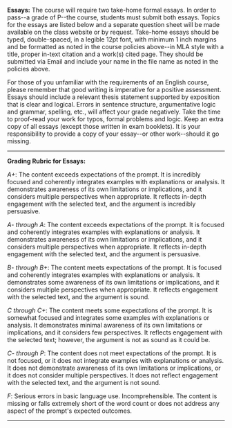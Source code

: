 **Essays:** The course will require two take-home formal essays. In order to pass--a grade of P--the course, students must submit both essays. Topics for the essays are listed below and a separate question sheet will be made available on the class website or by request. Take-home essays should be typed, double-spaced, in a legible 12pt font, with minimum 1 inch margins and be formatted as noted in the course policies above--in MLA style with a title, proper in-text citation and a work(s) cited page. They should be submitted via Email and include your name in the file name as noted in the policies above. 

For those of you unfamiliar with the requirements of an English course, please remember that good writing is imperative for a positive assessment. Essays should include a relevant thesis statement supported by exposition that is clear and logical. Errors in sentence structure, argumentative logic and grammar, spelling, etc., will affect your grade negatively. Take the time to proof-read your work for typos, formal problems and logic. Keep an extra copy of all essays (except those written in exam booklets). It is your responsibility to provide a copy of your essay--or other work--should it go missing.   

----

**Grading Rubric for Essays:**

*A+*: The content exceeds expectations of the prompt. It is incredibly focused and coherently integrates examples with explanations or analysis. It demonstrates awareness of its own limitations or implications, and it considers multiple perspectives when appropriate. It reflects in-depth engagement with the selected text, and the argument is incredibly persuasive.

*A- through A*: The content exceeds expectations of the prompt. It is focused and coherently integrates examples with explanations or analysis. It demonstrates awareness of its own limitations or implications, and it considers multiple perspectives when appropriate. It reflects in-depth engagement with the selected text, and the argument is persuasive.

*B- through B+*: The content meets expectations of the prompt. It is focused and coherently integrates examples with explanations or analysis. It demonstrates some awareness of its own limitations or implications, and it considers multiple perspectives when appropriate. It reflects engagement with the selected text, and the argument is sound.

*C through C+*: The content meets some expectations of the prompt. It is somewhat focused and integrates some examples with explanations or analysis. It demonstrates minimal awareness of its own limitations or implications, and it considers few perspectives. It reflects engagement with the selected text; however, the argument is not as sound as it could be.

*C- through P*: The content does not meet expectations of the prompt. It is not focused, or it does not integrate examples with explanations or analysis. It does not demonstrate awareness of its own limitations or implications, or it does not consider multiple perspectives. It does not reflect engagement with the selected text, and the argument is not sound.

*F*: Serious errors in basic language use. Incomprehensible. The content is missing or falls extremely short of the word count or does not address any aspect of the prompt's expected outcomes.

----
